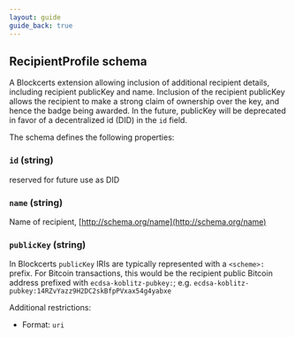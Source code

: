 ```yaml
---
layout: guide
guide_back: true
---
```

## RecipientProfile schema

A Blockcerts extension allowing inclusion of additional recipient details, including recipient publicKey and name. Inclusion of the recipient publicKey allows the recipient to make a strong claim of ownership over the key, and hence the badge being awarded. In the future, publicKey will be deprecated in favor of a decentralized id (DID) in the `id` field.

The schema defines the following properties:

### `id` (string)

reserved for future use as DID

### `name` (string)

Name of recipient, [http://schema.org/name](http://schema.org/name)

### `publicKey` (string)

In Blockcerts `publicKey` IRIs are typically represented with a `<scheme>:` prefix. For Bitcoin transactions, this would be the recipient public Bitcoin address prefixed with `ecdsa-koblitz-pubkey:`; e.g. `ecdsa-koblitz-pubkey:14RZvYazz9H2DC2skBfpPVxax54g4yabxe`

Additional restrictions:

* Format: `uri`